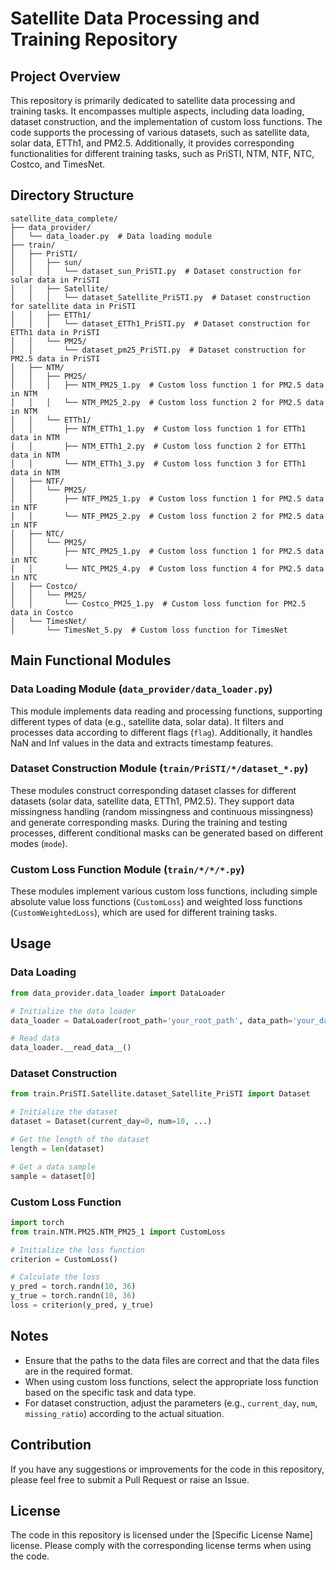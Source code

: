 # Satellite Data Processing and Training Repository

## Project Overview
This repository is primarily dedicated to satellite data processing and training tasks. It encompasses multiple aspects, including data loading, dataset construction, and the implementation of custom loss functions. The code supports the processing of various datasets, such as satellite data, solar data, ETTh1, and PM2.5. Additionally, it provides corresponding functionalities for different training tasks, such as PriSTI, NTM, NTF, NTC, Costco, and TimesNet.

## Directory Structure
```
satellite_data_complete/
├── data_provider/
│   └── data_loader.py  # Data loading module
├── train/
│   ├── PriSTI/
│   │   ├── sun/
│   │   │   └── dataset_sun_PriSTI.py  # Dataset construction for solar data in PriSTI
│   │   ├── Satellite/
│   │   │   └── dataset_Satellite_PriSTI.py  # Dataset construction for satellite data in PriSTI
│   │   ├── ETTh1/
│   │   │   └── dataset_ETTh1_PriSTI.py  # Dataset construction for ETTh1 data in PriSTI
│   │   └── PM25/
│   │       └── dataset_pm25_PriSTI.py  # Dataset construction for PM2.5 data in PriSTI
│   ├── NTM/
│   │   ├── PM25/
│   │   │   ├── NTM_PM25_1.py  # Custom loss function 1 for PM2.5 data in NTM
│   │   │   └── NTM_PM25_2.py  # Custom loss function 2 for PM2.5 data in NTM
│   │   └── ETTh1/
│   │       ├── NTM_ETTh1_1.py  # Custom loss function 1 for ETTh1 data in NTM
│   │       ├── NTM_ETTh1_2.py  # Custom loss function 2 for ETTh1 data in NTM
│   │       └── NTM_ETTh1_3.py  # Custom loss function 3 for ETTh1 data in NTM
│   ├── NTF/
│   │   └── PM25/
│   │       ├── NTF_PM25_1.py  # Custom loss function 1 for PM2.5 data in NTF
│   │       └── NTF_PM25_2.py  # Custom loss function 2 for PM2.5 data in NTF
│   ├── NTC/
│   │   └── PM25/
│   │       ├── NTC_PM25_1.py  # Custom loss function 1 for PM2.5 data in NTC
│   │       └── NTC_PM25_4.py  # Custom loss function 4 for PM2.5 data in NTC
│   ├── Costco/
│   │   └── PM25/
│   │       └── Costco_PM25_1.py  # Custom loss function for PM2.5 data in Costco
│   └── TimesNet/
│       └── TimesNet_5.py  # Custom loss function for TimesNet
```

## Main Functional Modules

### Data Loading Module (`data_provider/data_loader.py`)
This module implements data reading and processing functions, supporting different types of data (e.g., satellite data, solar data). It filters and processes data according to different flags (`flag`). Additionally, it handles NaN and Inf values in the data and extracts timestamp features.

### Dataset Construction Module (`train/PriSTI/*/dataset_*.py`)
These modules construct corresponding dataset classes for different datasets (solar data, satellite data, ETTh1, PM2.5). They support data missingness handling (random missingness and continuous missingness) and generate corresponding masks. During the training and testing processes, different conditional masks can be generated based on different modes (`mode`).

### Custom Loss Function Module (`train/*/*/*.py`)
These modules implement various custom loss functions, including simple absolute value loss functions (`CustomLoss`) and weighted loss functions (`CustomWeightedLoss`), which are used for different training tasks.

## Usage

### Data Loading
```python
from data_provider.data_loader import DataLoader

# Initialize the data loader
data_loader = DataLoader(root_path='your_root_path', data_path='your_data_path', ...)

# Read data
data_loader.__read_data__()
```

### Dataset Construction
```python
from train.PriSTI.Satellite.dataset_Satellite_PriSTI import Dataset

# Initialize the dataset
dataset = Dataset(current_day=0, num=10, ...)

# Get the length of the dataset
length = len(dataset)

# Get a data sample
sample = dataset[0]
```

### Custom Loss Function
```python
import torch
from train.NTM.PM25.NTM_PM25_1 import CustomLoss

# Initialize the loss function
criterion = CustomLoss()

# Calculate the loss
y_pred = torch.randn(10, 36)
y_true = torch.randn(10, 36)
loss = criterion(y_pred, y_true)
```

## Notes
- Ensure that the paths to the data files are correct and that the data files are in the required format.
- When using custom loss functions, select the appropriate loss function based on the specific task and data type.
- For dataset construction, adjust the parameters (e.g., `current_day`, `num`, `missing_ratio`) according to the actual situation.

## Contribution
If you have any suggestions or improvements for the code in this repository, please feel free to submit a Pull Request or raise an Issue.

## License
The code in this repository is licensed under the [Specific License Name] license. Please comply with the corresponding license terms when using the code.

